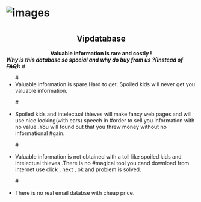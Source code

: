 # ![images](https://cloud.githubusercontent.com/assets/16865233/12537074/2634a316-c2bf-11e5-9ec1-ce24824f4f14.png)
# 
<h2><center>Vipdatabase</center></h2>
<b><center>Valuable information is  rare  and costly !</center></b>
<b><i> Why is this  database so  spceial and   why do buy  from  us ?(Instead  of  <s>FAQ</s>):</i></b>
#<ul>
#<li> Valuable  information is spare.Hard  to  get.  Spoiled kids  will never   get  you  valuable  information.

#<li> Spoiled  kids  and intelectual  thieves will make fancy  web pages  and will use   nice looking(with ears)  speech in #order  to sell  you  information  with no value .You will  found out that  you  threw money without  no  informational  #gain.

#<li> Valuable  information  is not  obtained  with  a toll like  spoiled kids  and   intelectual  thieves .There is no #magical tool  you cand  download  from internet use click , next   , ok  and problem  is  solved.

#<li>There is no  real email  databse  with cheap price.</ul>



 
